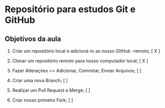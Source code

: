 # Repositório para estudos Git e GitHub

## Objetivos da aula

1. Criar um repositório local e adicioná-lo ao nosso GItHub -remoto; [ X ]

2. Clonar um repositório remoto para nosso computador local; [ X ]

3. Fazer Alterações >> Adicionar, Commitar, Enviar Arquivos; [ ]

4. Criar uma nova Branch; [ ]

5. Realizar um Pull Request e Merge; [ ]

6. Criar nosso primeiro Fork; [ ]

